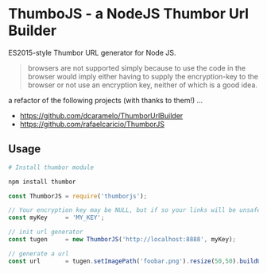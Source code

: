 # ThumboJS - a NodeJS Thumbor Url Builder

ES2015-style Thumbor URL generator for Node JS.

> browsers are not supported simply because to use the code in the browser would imply either having to supply the encryption-key to the browser or not use an encryption key, neither of which is a good idea.

a refactor of the following projects (with thanks to them!) ...
 - https://github.com/dcaramelo/ThumborUrlBuilder
 - https://github.com/rafaelcaricio/ThumborJS

## Usage

```sh
# Install thumbor module

npm install thumbor
```

```javascript
const ThumborJS = require('thumborjs');

// Your encryption key may be NULL, but if so your links will be unsafe (this is definitely NOT RECOMMENDED).
const myKey     = 'MY_KEY'; 

// init url generator
const tugen     = new ThumborJS('http://localhost:8888', myKey);

// generate a url
const url       = tugen.setImagePath('foobar.png').resize(50,50).buildUrl();
```

